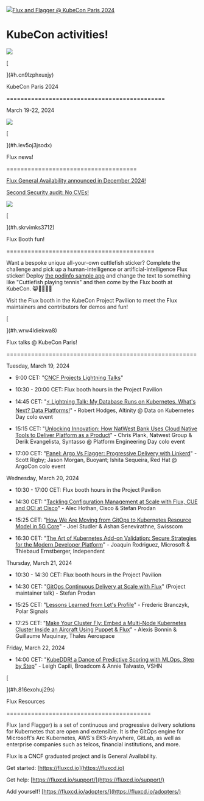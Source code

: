 [![](https://lh3.googleusercontent.com/WYffat7TKiw6otfgO-uwNVA2s2ids0z0gvFcYx8qLxY0x0bV_Bvr0EXlNVbPzuU31jHySq9EuQROeCxOHRXeSgc=w16383)Flux and Flagger @ KubeCon Paris 2024](/kubecon)

KubeCon activities!
===================

![](https://lh5.googleusercontent.com/xU-q51SiADyWbCa-6tQg-Gj7TG_FQGvznlb9sDbjDh3GcfWPgUnxDauFO1YgshvZMFUZ-FZ624O9o5A6Mrj9j0pqVNM_0X4oAIlZi99Qun5UlSqLuRs-8pwG-T31LR9D5w=w1280)

[

](#h.cn9lzphxuxjy)

KubeCon Paris 2024


=============================================

March 19-22, 2024

![](https://lh4.googleusercontent.com/Mrp1DBBTDc1krQUKdNEZBA_-Zs2Jtj8ix_EIC82dvn6hc772sI2m3ws0wTPNwMzCZhAw5KZsYoGMfMRpIAkAtZcEDTJovXw8i5HRcSmeGtQAO95qCdpU1FZq3YYtuRGn3g=w1280)

[

](#h.lev5oj3jsodx)

Flux news!


=====================================

[Flux General Availability announced in December 2024!](https://fluxcd.io/blog/2023/12/flux-v2.2.0/)

[Second Security audit: No CVEs!](https://fluxcd.io/blog/2023/11/flux-security-audit/)

![](https://lh4.googleusercontent.com/h2bGXP2YYskdFyeo4nX4TOPrdA9dInimBgHkunYYxVQTpKoxpecxZncJsx4M7rrBZ2NcPnnxn851tiYUch2rb-Hvfc2hRdmwityOXKtxZ9A13F6LqZRSjOhkcfEDJ0-PbA=w1280)

[

](#h.skrvimks3712)

Flux Booth fun!


==========================================

Want a bespoke unique all-your-own cuttlefish sticker? Complete the challenge and pick up a human-intelligence or artificial-intelligence Flux sticker! Deploy [the podinfo sample app](https://github.com/stefanprodan/podinfo) and change the text to something like "Cuttlefish playing tennis" and then come by the Flux booth at KubeCon. 😸👩🏻‍🎨🎨

Visit the Flux booth in the KubeCon Project Pavilion to meet the Flux maintainers and contributors for demos and fun!

[

](#h.wrw4ldiekwa8)

Flux talks @ KubeCon Paris!


======================================================

Tuesday, March 19, 2024

*   9:00 CET: "[CNCF Projects Lightning Talks](https://sched.co/1ZOFb)"
    
*   10:30 - 20:00 CET: Flux booth hours in the Project Pavilion
    
*   14:45 CET: "[⚡ Lightning Talk: My Database Runs on Kubernetes. What's Next? Data Platforms!](https://sched.co/1YFiG)" - Robert Hodges, Altinity @ Data on Kubernetes Day colo event
    
*   15:15 CET: "[Unlocking Innovation: How NatWest Bank Uses Cloud Native Tools to Deliver Platform as a Product](https://sched.co/1YFif)" - Chris Plank, Natwest Group & Derik Evangelista, Syntasso @ Platform Engineering Day colo event
    
*   17:00 CET: "[Panel: Argo Vs Flagger: Progressive Delivery with Linkerd](https://sched.co/1YFjm)" - Scott Rigby; Jason Morgan, Buoyant; Ishita Sequeira, Red Hat @ ArgoCon colo event
    

Wednesday, March 20, 2024

*   10:30 - 17:00 CET: Flux booth hours in the Project Pavilion
    
*   14:30 CET: "[Tackling Configuration Management at Scale with Flux, CUE and OCI at Cisco](https://sched.co/1YeMe)" - Alec Hothan, Cisco & Stefan Prodan
    
*   15:25 CET: "[How We Are Moving from GitOps to Kubernetes Resource Model in 5G Core](https://sched.co/1YeN2)" - Joel Studler & Ashan Senevirathne, Swisscom
    
*   16:30 CET: "[The Art of Kubernetes Add-on Validation: Secure Strategies for the Modern Developer Platform](https://sched.co/1YeN8)" - Joaquin Rodriguez, Microsoft & Thiebaud Ernstberger, Independent
    

Thursday, March 21, 2024

*   10:30 - 14:30 CET: Flux booth hours in the Project Pavilion
    
*   14:30 CET: "[GitOps Continuous Delivery at Scale with Flux](https://sched.co/1YhhG)" (Project maintainer talk) - Stefan Prodan
    
*   15:25 CET: "[Lessons Learned from Let's Profile](https://sched.co/1YePX)" - Frederic Branczyk, Polar Signals
    
*   17:25 CET: "[Make Your Cluster Fly: Embed a Multi-Node Kubernetes Cluster Inside an Aircraft Using Puppet & Flux](https://sched.co/1YeQA)" - Alexis Bonnin & Guillaume Maquinay, Thales Aerospace
    

Friday, March 22, 2024

*   14:00 CET: "[KubeDDR! a Dance of Predictive Scoring with MLOps, Step by Step](https://sched.co/1YeRR)" - Leigh Capili, Broadcom & Annie Talvasto, VSHN
    

[

](#h.816exohuj29s)

Flux Resources


=========================================

Flux (and Flagger) is a set of continuous and progressive delivery solutions for Kubernetes that are open and extensible. It is the GitOps engine for Microsoft's Arc Kubernetes, AWS's EKS-Anywhere, GitLab, as well as enterprise companies such as telcos, financial institutions, and more.

Flux is a CNCF graduated project and is General Availability.

Get started: [https://fluxcd.io](https://fluxcd.io)

Get help: [https://fluxcd.io/support/](https://fluxcd.io/support/)

Add yourself! [https://fluxcd.io/adopters/](https://fluxcd.io/adopters/)
